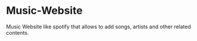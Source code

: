 # Music-Website
Music Website like spotify that allows to add songs, artists and other related contents.
